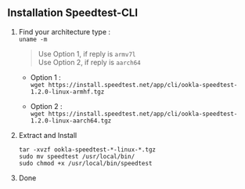 ## Installation Speedtest-CLI

1. Find your architecture type :\
   ```uname -m```
   
   > Use Option 1, if reply is ```armv7l```\
   > Use Option 2, if reply is ```aarch64```


   - Option 1 :\
     ``` wget https://install.speedtest.net/app/cli/ookla-speedtest-1.2.0-linux-armhf.tgz ```

   - Option 2 :\
     ``` wget https://install.speedtest.net/app/cli/ookla-speedtest-1.2.0-linux-aarch64.tgz ```

2. Extract and Install
   ```
   tar -xvzf ookla-speedtest-*-linux-*.tgz
   sudo mv speedtest /usr/local/bin/
   sudo chmod +x /usr/local/bin/speedtest
   ```

3. Done

